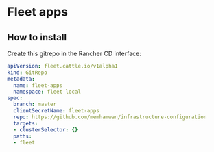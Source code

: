 # Fleet apps

## How to install

Create this gitrepo in the Rancher CD interface:

```yaml
apiVersion: fleet.cattle.io/v1alpha1
kind: GitRepo
metadata:
  name: fleet-apps
  namespace: fleet-local
spec:
  branch: master
  clientSecretName: fleet-apps
  repo: https://github.com/memhamwan/infrastructure-configuration
  targets:
  - clusterSelector: {}
  paths:
  - fleet
```